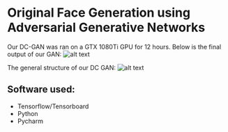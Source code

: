 # Original Face Generation using Adversarial Generative Networks

Our DC-GAN was ran on a GTX 1080Ti GPU for 12 hours. Below is the final output of our GAN:
![alt text](https://github.com/xericho/Face-GAN/blob/master/Images/train_274_0013.png "Final result")

The general structure of our DC GAN:
![alt text](https://github.com/xericho/Face-GAN/blob/master/Images/dcgan1.png "DC Gan")

## Software used:
- Tensorflow/Tensorboard
- Python
- Pycharm 
